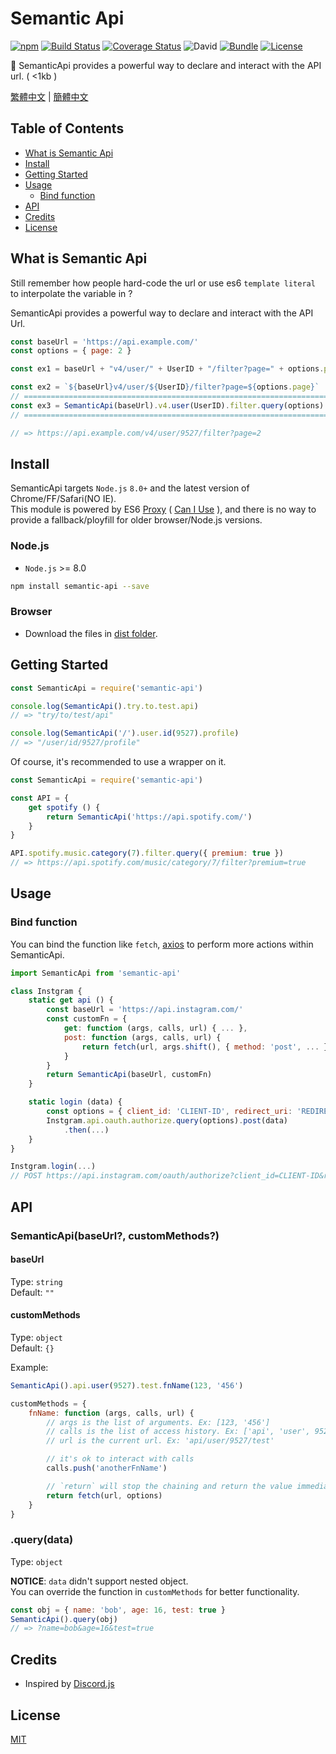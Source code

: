 # Semantic Api
[![npm](https://img.shields.io/npm/v/semantic-api.svg)](https://www.npmjs.com/package/semantic-api)
[![Build Status](https://travis-ci.org/pionxzh/semantic-api.svg?branch=master)](https://travis-ci.org/pionxzh/semantic-api)
[![Coverage Status](https://coveralls.io/repos/github/pionxzh/semantic-api/badge.svg?branch=master)](https://coveralls.io/github/pionxzh/semantic-api?branch=master)
![David](https://img.shields.io/david/pionxzh/semantic-api.svg?color=%23009688)
[![Bundle](https://img.shields.io/bundlephobia/minzip/semantic-api.svg)](https://bundlephobia.com/result?p=semantic-api)
[![License](https://img.shields.io/badge/license-MIT-blue.svg)](/LICENSE)

🎏 SemanticApi provides a powerful way to declare and interact with the API url. ( <1kb )

[繁體中文](/README_TR.md) | [簡體中文](/README_SC.md)

[CanIUse]: https://caniuse.com/#search=proxy

## Table of Contents
  - [What is Semantic Api](#what-is-semantic-api)
  - [Install](#install)
  - [Getting Started](#getting-started)
  - [Usage](#usage)
    - [Bind function](#bind-function)
  - [API](#api)
  - [Credits](#credits)
  - [License](#license)

## What is Semantic Api

Still remember how people hard-code the url or use es6 `template literal` to interpolate the variable in ?

SemanticApi provides a powerful way to declare and interact with the API Url.

```js
const baseUrl = 'https://api.example.com/'
const options = { page: 2 }

const ex1 = baseUrl + "v4/user/" + UserID + "/filter?page=" + options.page

const ex2 = `${baseUrl}v4/user/${UserID}/filter?page=${options.page}`
// ====================================================================
const ex3 = SemanticApi(baseUrl).v4.user(UserID).filter.query(options)
// ====================================================================

// => https://api.example.com/v4/user/9527/filter?page=2
```

## Install

SemanticApi targets `Node.js` `8.0+` and the latest version of Chrome/FF/Safari(NO IE).\
This module is powered by ES6 [Proxy](https://developer.mozilla.org/zh-TW/docs/Web/JavaScript/Reference/Global_Objects/Proxy) ( [Can I Use][CanIUse] ), and there is no way to provide a fallback/ployfill for older browser/Node.js versions.

### Node.js
* `Node.js` >= 8.0

```bash
npm install semantic-api --save
```
### Browser

* Download the files in [dist folder](https://github/pionxzh/semantic-api/dist/).

## Getting Started

```js
const SemanticApi = require('semantic-api')

console.log(SemanticApi().try.to.test.api)
// => "try/to/test/api"

console.log(SemanticApi('/').user.id(9527).profile)
// => "/user/id/9527/profile"
```

Of course, it's recommended to use a wrapper on it.

```js
const SemanticApi = require('semantic-api')

const API = {
    get spotify () {
        return SemanticApi('https://api.spotify.com/')
    }
}

API.spotify.music.category(7).filter.query({ premium: true })
// => https://api.spotify.com/music/category/7/filter?premium=true
```

## Usage

### Bind function

You can bind the function like `fetch`, [axios](https://github.com/axios/axios) to perform more actions within SemanticApi.

```js
import SemanticApi from 'semantic-api'

class Instgram {
    static get api () {
        const baseUrl = 'https://api.instagram.com/'
        const customFn = {
            get: function (args, calls, url) { ... },
            post: function (args, calls, url) {
                return fetch(url, args.shift(), { method: 'post', ... })
            }
        }
        return SemanticApi(baseUrl, customFn)
    }

    static login (data) {
        const options = { client_id: 'CLIENT-ID', redirect_uri: 'REDIRECT-URI' }
        Instgram.api.oauth.authorize.query(options).post(data)
            .then(...)
    }
}

Instgram.login(...)
// POST https://api.instagram.com/oauth/authorize?client_id=CLIENT-ID&redirect_uri=REDIRECT-URI
```

## API

### SemanticApi(baseUrl?, customMethods?)

#### baseUrl
Type: `string`\
Default: `""`

#### customMethods
Type: `object`\
Default: `{}`

Example:
```js
SemanticApi().api.user(9527).test.fnName(123, '456')
```

```js
customMethods = {
    fnName: function (args, calls, url) {
        // args is the list of arguments. Ex: [123, '456']
        // calls is the list of access history. Ex: ['api', 'user', 9527, 'test']
        // url is the current url. Ex: 'api/user/9527/test'

        // it's ok to interact with calls
        calls.push('anotherFnName')

        // `return` will stop the chaining and return the value immediately.
        return fetch(url, options)
    }
}
```

### .query(data)
Type: `object`

**NOTICE**: `data` didn't support nested object.\
You can override the function in `customMethods` for better functionality.

```js
const obj = { name: 'bob', age: 16, test: true }
SemanticApi().query(obj)
// => ?name=bob&age=16&test=true

```

## Credits

* Inspired by [Discord.js](https://github.com/discordjs/discord.js)

## License
[MIT](LICENSE)
